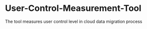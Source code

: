# User-Control-Measurement-Tool
The tool measures user control level in cloud data migration process
